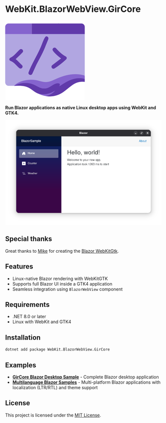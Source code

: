 # WebKit.BlazorWebView.GirCore

![WebKit.BlazorWebView.GirCore](/assets/nuget/WebKit.BlazorWebView.GirCore.svg)

**Run Blazor applications as native Linux desktop apps using WebKit and GTK4.**

![WebKit.BlazorWebView.GirCore](/assets/WebKit.BlazorWebView.GirCore.png)

## Special thanks

Great thanks to [Mike](https://github.com/JinShil) for creating the [Blazor WebKitGtk](https://github.com/JinShil/BlazorWebView).

## Features

- Linux-native Blazor rendering with WebKitGTK
- Supports full Blazor UI inside a GTK4 application
- Seamless integration using `BlazorWebView` component

## Requirements

- .NET 8.0 or later
- Linux with WebKit and GTK4

## Installation

```bash
dotnet add package WebKit.BlazorWebView.GirCore
```

## Examples

- **[GirCore Blazor Desktop Sample](/samples/BlazorGirCoreApp)** - Complete Blazor desktop application
- **[Multilanguage Blazor Samples](/samples/Yaml.Localization)** - Multi-platform Blazor applications with localization (LTR/RTL) and theme support

## License

This project is licensed under the [MIT License](/LICENSE).
